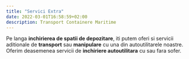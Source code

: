 ```yaml
---
title: "Servici Extra"
date: 2022-03-01T16:58:59+02:00
description: Transport Containere Maritime
---
```


Pe langa **inchirierea de spatii de depozitare**, iti putem oferi si servicii aditionale de **transport** sau **manipulare** cu una din autoutilitarele noastre. Oferim deasemenea servicii de **inchiriere autoutilitara** cu sau fara sofer.

